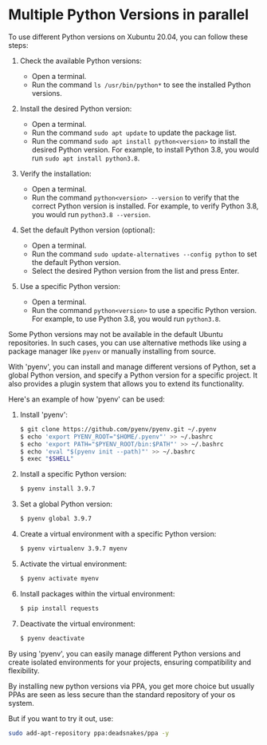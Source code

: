 # Multiple Python Versions in parallel

To use different Python versions on Xubuntu 20.04, you can follow these steps:

1. Check the available Python versions: 
   - Open a terminal.
   - Run the command `ls /usr/bin/python*` to see the installed Python versions.

2. Install the desired Python version:
   - Open a terminal.
   - Run the command `sudo apt update` to update the package list.
   - Run the command `sudo apt install python<version>` to install the desired Python version. For example, to install Python 3.8, you would run `sudo apt install python3.8`.

3. Verify the installation:
   - Open a terminal.
   - Run the command `python<version> --version` to verify that the correct Python version is installed. For example, to verify Python 3.8, you would run `python3.8 --version`.

4. Set the default Python version (optional):
   - Open a terminal.
   - Run the command `sudo update-alternatives --config python` to set the default Python version.
   - Select the desired Python version from the list and press Enter.

5. Use a specific Python version:
   - Open a terminal.
   - Run the command `python<version>` to use a specific Python version. For example, to use Python 3.8, you would run `python3.8`.

Some Python versions may not be available in the default Ubuntu repositories. In such cases, you can use alternative methods like using a package manager like `pyenv` or manually installing from source.

With 'pyenv', you can install and manage different versions of Python, set a global Python version, and specify a Python version for a specific project. It also provides a plugin system that allows you to extend its functionality.

Here's an example of how 'pyenv' can be used:

1. Install 'pyenv':
   ```bash
   $ git clone https://github.com/pyenv/pyenv.git ~/.pyenv
   $ echo 'export PYENV_ROOT="$HOME/.pyenv"' >> ~/.bashrc
   $ echo 'export PATH="$PYENV_ROOT/bin:$PATH"' >> ~/.bashrc
   $ echo 'eval "$(pyenv init --path)"' >> ~/.bashrc
   $ exec "$SHELL"
   ```

2. Install a specific Python version:
   ```bash
   $ pyenv install 3.9.7
   ```

3. Set a global Python version:
   ```bash
   $ pyenv global 3.9.7
   ```

4. Create a virtual environment with a specific Python version:
   ```bash
   $ pyenv virtualenv 3.9.7 myenv
   ```

5. Activate the virtual environment:
   ```bash
   $ pyenv activate myenv
   ```

6. Install packages within the virtual environment:
   ```bash
   $ pip install requests
   ```

7. Deactivate the virtual environment:
   ```bash
   $ pyenv deactivate
   ```

By using 'pyenv', you can easily manage different Python versions and create isolated environments for your projects, ensuring compatibility and flexibility.

By installing new python versions via PPA, you get more choice but usually PPAs are seen as less secure than the standard repository of your os system.

But if you want to try it out, use:
```bash
sudo add-apt-repository ppa:deadsnakes/ppa -y
```